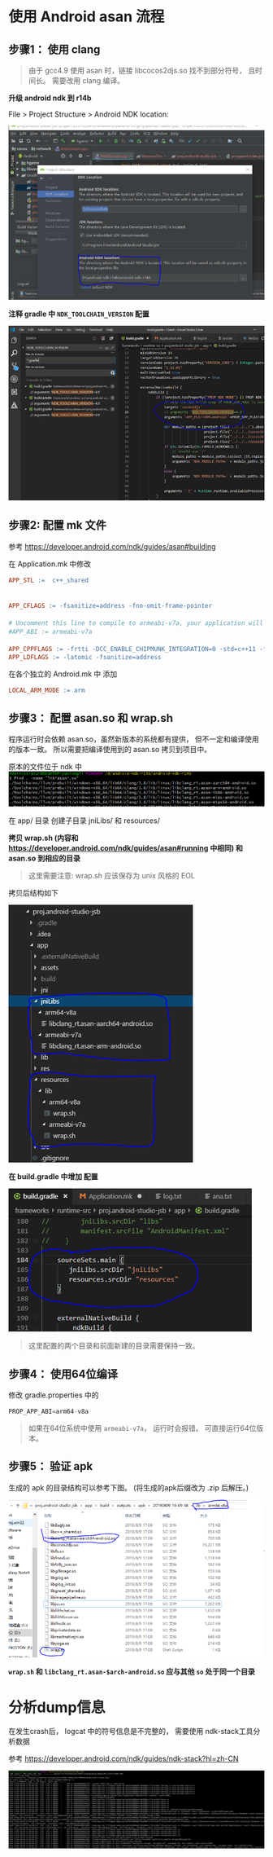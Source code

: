 # 使用 Android asan 流程

## 步骤1： 使用 clang

> 由于 gcc4.9 使用 asan 时，链接 libcocos2djs.so 找不到部分符号， 且时间长。 需要改用 clang 编译。 

**升级 android ndk 到 r14b**

File > Project Structure > Android NDK location: 

![ndk path](images/2.png)

**注释 gradle 中 `NDK_TOOLCHAIN_VERSION` 配置**


![NDK_TOOLCHAIN_VERSION](images/3.png)

## 步骤2: 配置 mk 文件

参考 https://developer.android.com/ndk/guides/asan#building

在 Application.mk 中修改

```mk
APP_STL :=  c++_shared


APP_CFLAGS := -fsanitize=address -fno-omit-frame-pointer

# Uncomment this line to compile to armeabi-v7a, your application will run faster but support less devices
#APP_ABI := armeabi-v7a

APP_CPPFLAGS := -frtti -DCC_ENABLE_CHIPMUNK_INTEGRATION=0 -std=c++11 -fsigned-char -DNATIVE_JSB=1  -fsanitize=address -fno-omit-frame-pointer
APP_LDFLAGS := -latomic -fsanitize=address

```

在各个独立的 Android.mk 中
添加 
```mk
LOCAL_ARM_MODE := arm
```

## 步骤3： 配置 asan.so 和 wrap.sh

程序运行时会依赖 asan.so，虽然新版本的系统都有提供， 但不一定和编译使用的版本一致。 所以需要把编译使用到的 asan.so 拷贝到项目中。 

原本的文件位于 ndk 中
![asan.so](images/4.png)

在 app/ 目录 创建子目录 jniLibs/ 和 resources/ 

**拷贝 wrap.sh (内容和 https://developer.android.com/ndk/guides/asan#running 中相同) 和 asan.so 到相应的目录**

> 这里需要注意: wrap.sh 应该保存为 unix 风格的 EOL 


拷贝后结构如下

![folders](images/5.png)



**在 build.gradle 中增加 配置**

![resources](images/7.png)

> 这里配置的两个目录和前面新建的目录需要保持一致。 




## 步骤4： 使用64位编译

修改 gradle.properties 中的

```gradle
PROP_APP_ABI=arm64-v8a
```

> 如果在64位系统中使用 `armeabi-v7a`， 运行时会报错。 可直接运行64位版本。 

## 步骤5： 验证 apk

生成的 apk 的目录结构可以参考下图。 (将生成的apk后缀改为 .zip 后解压。)

![struct](images/1.png)

**`wrap.sh` 和 `libclang_rt.asan-$arch-android.so` 应与其他 `so` 处于同一个目录**

# 分析dump信息

在发生crash后， logcat 中的符号信息是不完整的， 需要使用 ndk-stack工具分析数据

参考 https://developer.android.com/ndk/guides/ndk-stack?hl=zh-CN

![ndk-stack](images/6.png)


